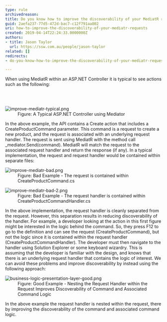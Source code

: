 ```yaml
---
type: rule
archivedreason: 
title: Do you know how to improve the discoverability of your MediatR requests?
guid: 2aefa237-77d5-472d-bac7-c12f791aa802
uri: how-to-improve-the-discoverability-of-your-mediatr-requests
created: 2019-04-14T22:24:33.0000000Z
authors:
- title: Jason Taylor
  url: https://ssw.com.au/people/jason-taylor
related: []
redirects:
- do-you-know-how-to-improve-the-discoverability-of-your-mediatr-requests

---
```



<p class="ssw15-rteElement-P">​When using MediatR within an ASP.NET Controller it is typical to see actions such as the following&#58;<br></p>
<br><excerpt class='endintro'></excerpt><br>
<dl class="image"><dt>
      <img src="/PublishingImages/improve-mediatr-typical.png" alt="improve-mediatr-typical.png" />
   </dt><dd>Figure&#58; A Typical ASP.NET Controller using Mediator</dd></dl><p>In the above example, the API contains a Create action that includes a CreateProductCommand parameter. This command is a request to create a new product, and the request is associated with an underlying request handler. The request is sent using MediatR with the method call _mediator.Send(command). ​​MediatR will match the request to the associated request handler and return the response (if any). In a typical implementation, the request and request handler would be contained within separate files&#58;</p><dl class="badImage"><dt>
      <img src="/PublishingImages/improve-mediatr-bad.png" alt="improve-mediatr-bad.png" />
   </dt><dd>Figure&#58; Bad Example - The request is contained within CreateProductCommand.cs<br></dd></dl><dl class="badImage"><dt>
         <img src="/PublishingImages/improve-mediatr-bad-2.png" alt="improve-mediatr-bad-2.png" />
      </dt><dd>Figure&#58; Bad Example - The request handler is contained within CreateProductCommandHandler.cs</dd></dl><p>In the above implementation, the request handler is cleanly separated from the request. However, this separation results in reducing discoverability of the handler. For example, a developer looking at the action in this first figure might be interested in the logic behind the command. So, they press F12 to go to the definition and can see the request (CreateProductCommand), but not the logic since it is contained within the request handler (CreateProductCommandHandler). The developer must then navigate to the handler using Solution Explorer or some keyboard wizardry. This is assuming that the developer is familiar with the design, and knows that there is an underlying request handler that contains the logic of interest. We can avoid these problems and improve discoverability by instead using the following approach&#58;</p><dl class="goodImage"><dt>
         <img src="/PublishingImages/business-logic-presentation-layer-good.png" alt="business-logic-presentation-layer-good.png" />
      </dt><dd>Figure&#58; Good Example - Nesting the Request Handler within the Request Improves Discoverability of Command and Associated Command Logic</dd></dl><p>In the above example the request handler is nested within the request, there by improving the discoverability of the command and associated command logic.<br></p>
​<br>


